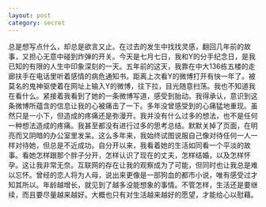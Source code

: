 ```yaml
---
layout: post
category: secret
---
```

总是想写点什么，却总是欲言又止。在过去的发生中找找灵感，翻回几年前的故事，又担心无意中碰到炸弹的开关。今天是七月七日，我和Y的分手纪念日，是我已知的有限的人生中印象深刻的一天。五年前的这天，我靠在中大136栋五楼的走廊扶手在电话里听着感情的病危通知书。距离上次看Y的微博打开有快一年了。被莫名的鬼神驱使着在网址上输入Y的微博，往下拉，目光随意扫荡。我也不知道我在看什么。紧接着我看到了她的一条微博写道，感受到胎动。我得承认，意识到这条微博所蕴含的信息让我的心被痛击了一下。多年没曾感受到的心痛猛地重现。虽然只是一小下，但造成的疼痛还是弥漫开。我并没有什么过多的想法，也不是任何一种想法造成的疼痛。我甚至都没有进行过多的思考总结。默默关掉了页面，在明亮而又阴暗的办公室里发呆。这么多年来，我始终试图说服自己像对待任何一人一样对待她，但总是不近成功。自分开以来，我看着她的生活如同看一个平淡的故事。看她怎样跟那个胖子分开，怎样认识了现在的丈夫，怎样结婚，以及怎样怀孕。这让我非常无奈。互联网的存在让我的观察成为了可能，但同时也让我总是难以忘怀。曾经的恋人将为人母，说出来更像是一部狗血的都市小说，唯有感受过才知其所以。年龄越增长，就见到了越多没能想象的事情。不管怎样，生活还是要继续，而且要尽量越来越好。大概也只有对生活越来越好的愿望，才能给心以慰藉。